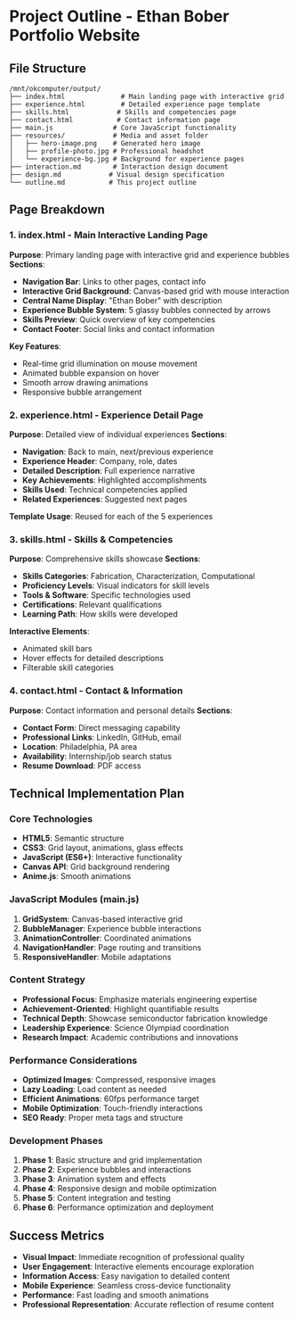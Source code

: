 # Project Outline - Ethan Bober Portfolio Website

## File Structure
```
/mnt/okcomputer/output/
├── index.html              # Main landing page with interactive grid
├── experience.html         # Detailed experience page template
├── skills.html            # Skills and competencies page
├── contact.html           # Contact information page
├── main.js               # Core JavaScript functionality
├── resources/            # Media and asset folder
│   ├── hero-image.png    # Generated hero image
│   ├── profile-photo.jpg # Professional headshot
│   └── experience-bg.jpg # Background for experience pages
├── interaction.md        # Interaction design document
├── design.md            # Visual design specification
└── outline.md           # This project outline
```

## Page Breakdown

### 1. index.html - Main Interactive Landing Page
**Purpose**: Primary landing page with interactive grid and experience bubbles
**Sections**:
- **Navigation Bar**: Links to other pages, contact info
- **Interactive Grid Background**: Canvas-based grid with mouse interaction
- **Central Name Display**: "Ethan Bober" with description
- **Experience Bubble System**: 5 glassy bubbles connected by arrows
- **Skills Preview**: Quick overview of key competencies
- **Contact Footer**: Social links and contact information

**Key Features**:
- Real-time grid illumination on mouse movement
- Animated bubble expansion on hover
- Smooth arrow drawing animations
- Responsive bubble arrangement

### 2. experience.html - Experience Detail Page
**Purpose**: Detailed view of individual experiences
**Sections**:
- **Navigation**: Back to main, next/previous experience
- **Experience Header**: Company, role, dates
- **Detailed Description**: Full experience narrative
- **Key Achievements**: Highlighted accomplishments
- **Skills Used**: Technical competencies applied
- **Related Experiences**: Suggested next pages

**Template Usage**: Reused for each of the 5 experiences

### 3. skills.html - Skills & Competencies
**Purpose**: Comprehensive skills showcase
**Sections**:
- **Skills Categories**: Fabrication, Characterization, Computational
- **Proficiency Levels**: Visual indicators for skill levels
- **Tools & Software**: Specific technologies used
- **Certifications**: Relevant qualifications
- **Learning Path**: How skills were developed

**Interactive Elements**:
- Animated skill bars
- Hover effects for detailed descriptions
- Filterable skill categories

### 4. contact.html - Contact & Information
**Purpose**: Contact information and personal details
**Sections**:
- **Contact Form**: Direct messaging capability
- **Professional Links**: LinkedIn, GitHub, email
- **Location**: Philadelphia, PA area
- **Availability**: Internship/job search status
- **Resume Download**: PDF access

## Technical Implementation Plan

### Core Technologies
- **HTML5**: Semantic structure
- **CSS3**: Grid layout, animations, glass effects
- **JavaScript (ES6+)**: Interactive functionality
- **Canvas API**: Grid background rendering
- **Anime.js**: Smooth animations

### JavaScript Modules (main.js)
1. **GridSystem**: Canvas-based interactive grid
2. **BubbleManager**: Experience bubble interactions
3. **AnimationController**: Coordinated animations
4. **NavigationHandler**: Page routing and transitions
5. **ResponsiveHandler**: Mobile adaptations

### Content Strategy
- **Professional Focus**: Emphasize materials engineering expertise
- **Achievement-Oriented**: Highlight quantifiable results
- **Technical Depth**: Showcase semiconductor fabrication knowledge
- **Leadership Experience**: Science Olympiad coordination
- **Research Impact**: Academic contributions and innovations

### Performance Considerations
- **Optimized Images**: Compressed, responsive images
- **Lazy Loading**: Load content as needed
- **Efficient Animations**: 60fps performance target
- **Mobile Optimization**: Touch-friendly interactions
- **SEO Ready**: Proper meta tags and structure

### Development Phases
1. **Phase 1**: Basic structure and grid implementation
2. **Phase 2**: Experience bubbles and interactions
3. **Phase 3**: Animation system and effects
4. **Phase 4**: Responsive design and mobile optimization
5. **Phase 5**: Content integration and testing
6. **Phase 6**: Performance optimization and deployment

## Success Metrics
- **Visual Impact**: Immediate recognition of professional quality
- **User Engagement**: Interactive elements encourage exploration
- **Information Access**: Easy navigation to detailed content
- **Mobile Experience**: Seamless cross-device functionality
- **Performance**: Fast loading and smooth animations
- **Professional Representation**: Accurate reflection of resume content